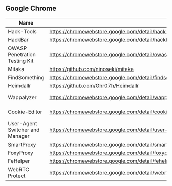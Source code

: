 ## Google Chrome

| Name                            | URL                                                          | Type                |
| ------------------------------- | ------------------------------------------------------------ | ------------------- |
| Hack-Tools                      | https://chromewebstore.google.com/detail/hack-tools/cmbndhnoonmghfofefkcccljbkdpamhi | Red Team            |
| HackBar                         | https://chromewebstore.google.com/detail/hackbar/ginpbkfigcoaokgflihfhhmglmbchinc | Red Team            |
| OWASP Penetration Testing Kit   | https://chromewebstore.google.com/detail/owasp-penetration-testing/ojkchikaholjmcnefhjlbohackpeeknd | Red Team            |
| Mitaka                          | https://github.com/ninoseki/mitaka                           | Red Team            |
| FindSomething                   | https://chromewebstore.google.com/detail/findsomething/kfhniponecokdefffkpagipffdefeldb | JavaScript          |
| Heimdallr                       | https://github.com/Ghr07h/Heimdallr                          | Honeypot            |
| Wappalyzer                      | https://chromewebstore.google.com/detail/wappalyzer-technology-pro/gppongmhjkpfnbhagpmjfkannfbllamg | Technology Profiler |
| Cookie-Editor                   | https://chromewebstore.google.com/detail/cookie-editor/hlkenndednhfkekhgcdicdfddnkalmdm | Cookie Editor       |
| User-Agent Switcher and Manager | https://chromewebstore.google.com/detail/user-agent-switcher-and-m/bhchdcejhohfmigjafbampogmaanbfkg | User-Agent          |
| SmartProxy                      | https://chromewebstore.google.com/detail/smartproxy/jogcnplbkgkfdakgdenhlpcfhjioidoj | Proxy               |
| FoxyProxy                       | https://chromewebstore.google.com/detail/foxyproxy/gcknhkkoolaabfmlnjonogaaifnjlfnp | Proxy               |
| FeHelper                        | https://chromewebstore.google.com/detail/fehelper%E5%89%8D%E7%AB%AF%E5%8A%A9%E6%89%8B/pkgccpejnmalmdinmhkkfafefagiiiad |                     |
| WebRTC Protect                  | https://chromewebstore.google.com/detail/webrtc-protect-protect-ip/bkmmlbllpjdpgcgdohbaghfaecnddhni | WebRTC              |





